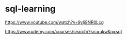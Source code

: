 # sql-learning


https://www.youtube.com/watch?v=9ylj9NR0Lcg



https://www.udemy.com/courses/search/?src=ukw&q=sql

